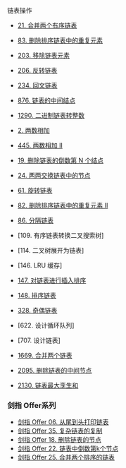 链表操作
- [21. 合并两个有序链表](list/merge_two_lists.rs)
- [83. 删除排序链表中的重复元素](list/delete_duplicates.rs)
- [203. 移除链表元素](list/remove_elements.rs)
- [206. 反转链表](list/reverse_list.rs)
- [234. 回文链表](list/is_palindrome.rs)
- [876. 链表的中间结点](list/middle_node.rs)
- [1290. 二进制链表转整数](list/get_decimal_value.rs)

- [2. 两数相加](list/add_two_numbers.rs)
- [445. 两数相加 II](list/add_two_numbers2.rs)
- [19. 删除链表的倒数第 N 个结点](list/remove_nth_from_end.rs)
- [24. 两两交换链表中的节点](list/swap_pairs.rs)
- [61. 旋转链表](list/rotate_right.rs)
- [82. 删除排序链表中的重复元素 II](list/delete_duplicates2.rs)
- [86. 分隔链表](list/partition.rs)

- [109. 有序链表转换二叉搜索树]
- [114. 二叉树展开为链表]
- [146. LRU 缓存]
- [147. 对链表进行插入排序](list/insertion_sort_list.rs)
- [148. 排序链表](list/sort_list.rs)
- [328. 奇偶链表](list/odd_even_list.rs)
- [622. 设计循环队列]
- [707. 设计链表]
- [1669. 合并两个链表](list/merge_in_between.rs)
- [2095. 删除链表的中间节点](list/delete_middle.rs)
- [2130. 链表最大孪生和](list/pair_sum.rs)

### 剑指 Offer系列
- [剑指 Offer 06. 从尾到头打印链表](list/reversePrint_test.go)
- [剑指 Offer 35. 复杂链表的复制](list/copyRandomList_test.go)
- [剑指 Offer 18. 删除链表的节点](list/deleteNode_test.go)
- [剑指 Offer 22. 链表中倒数第k个节点](list/getKthFromEnd_test.go)
- [剑指 Offer 25. 合并两个排序的链表](list/mergeTwoLists_test.go)